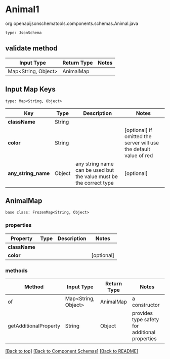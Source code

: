 # Animal1
org.openapijsonschematools.components.schemas.Animal.java
```
type: JsonSchema
```

## validate method
| Input Type | Return Type | Notes |
| ---------- | ----------- | ----- |
| Map<String, Object> | AnimalMap | |

## Input Map Keys
```
type: Map<String, Object>
```
Key | Type |  Description | Notes
------------ | ------------- | ------------- | -------------
**className** | String |  |
**color** | String |  | [optional] if omitted the server will use the default value of red
**any_string_name** | Object | any string name can be used but the value must be the correct type | [optional]

## AnimalMap
```
base class: FrozenMap<String, Object>
```

### properties
Property | Type | Description | Notes
-------- | ---- | ----------- | -----
**className** |  |  |
**color** |  |  | [optional]

### methods
Method | Input Type | Return Type | Notes
------ | ---------- | ----------- | ------
of | Map<String, Object> | AnimalMap | a constructor
getAdditionalProperty | String | Object | provides type safety for additional properties

[[Back to top]](#top) [[Back to Component Schemas]](../../../README.md#Component-Schemas) [[Back to README]](../../../README.md)
